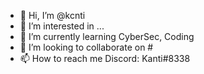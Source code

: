 - 👋 Hi, I’m @kcnti
- 👀 I’m interested in ...
- 🌱 I’m currently learning CyberSec, Coding
- 💞️ I’m looking to collaborate on #
- 📫 How to reach me Discord: Kanti#8338

<!---
kcnti/kcnti is a ✨ special ✨ repository because its `README.md` (this file) appears on your GitHub profile.
You can click the Preview link to take a look at your changes.
--->
